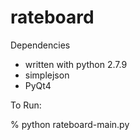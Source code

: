 # rateboard

Dependencies

- written with python 2.7.9
- simplejson
- PyQt4

To Run:

% python rateboard-main.py

